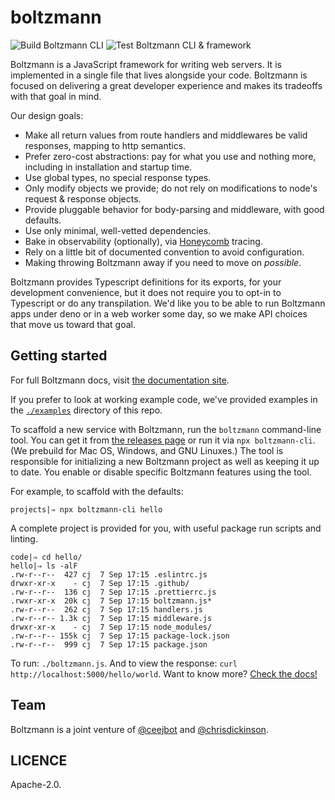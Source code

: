 # boltzmann

![Build Boltzmann CLI](https://github.com/entropic-dev/boltzmann/workflows/Build%20Boltzmann%20CLI/badge.svg)
![Test Boltzmann CLI & framework](https://github.com/entropic-dev/boltzmann/workflows/Test%20Boltzmann%20CLI%20&%20framework/badge.svg)

Boltzmann is a JavaScript framework for writing web servers. It is implemented in a single file that lives alongside your code. Boltzmann is focused on delivering a great developer experience and makes its tradeoffs with that goal in mind.

Our design goals:

- Make all return values from route handlers and middlewares be valid responses, mapping to http semantics.
- Prefer zero-cost abstractions: pay for what you use and nothing more, including in installation and startup time.
- Use global types, no special response types.
- Only modify objects we provide; do not rely on modifications to node's request & response objects.
- Provide pluggable behavior for body-parsing and middleware, with good defaults.
- Use only minimal, well-vetted dependencies.
- Bake in observability (optionally), via [Honeycomb](https://honeycomb.io) tracing.
- Rely on a little bit of documented convention to avoid configuration.
- Making throwing Boltzmann away if you need to move on _possible_.

Boltzmann provides Typescript definitions for its exports, for your development convenience, but it does not require you to opt-in to Typescript or do any transpilation. We'd like you to be able to run Boltzmann apps under deno or in a web worker some day, so we make API choices that move us toward that goal.

## Getting started

For full Boltzmann docs, visit [the documentation site](https://www.boltzmann.dev/en/docs/v0.1.3/).

If you prefer to look at working example code, we've provided examples in the [`./examples`](https://github.com/entropic-dev/boltzmann/tree/latest/examples) directory of this repo.

To scaffold a new service with Boltzmann, run the `boltzmann` command-line tool. You can get it from [the releases page](https://github.com/entropic-dev/boltzmann/releases) or run it via `npx boltzmann-cli`. (We prebuild for Mac OS, Windows, and GNU Linuxes.) The tool is responsible for initializing a new Boltzmann project as well as keeping it up to date. You enable or disable specific Boltzmann features using the tool.

For example, to scaffold with the defaults:

```shell
projects|⇒ npx boltzmann-cli hello
```

A complete project is provided for you, with useful package run scripts and linting.

```shell
code|⇒ cd hello/
hello|⇒ ls -alF
.rw-r--r--  427 cj  7 Sep 17:15 .eslintrc.js
drwxr-xr-x    - cj  7 Sep 17:15 .github/
.rw-r--r--  136 cj  7 Sep 17:15 .prettierrc.js
.rwxr-xr-x  20k cj  7 Sep 17:15 boltzmann.js*
.rw-r--r--  262 cj  7 Sep 17:15 handlers.js
.rw-r--r-- 1.3k cj  7 Sep 17:15 middleware.js
drwxr-xr-x    - cj  7 Sep 17:15 node_modules/
.rw-r--r-- 155k cj  7 Sep 17:15 package-lock.json
.rw-r--r--  999 cj  7 Sep 17:15 package.json
```

To run: `./boltzmann.js`. And to view the response: `curl http://localhost:5000/hello/world`. Want to know more? [Check the docs!](https://www.boltzmann.dev/en/docs/v0.1.3/)

## Team

Boltzmann is a joint venture of [@ceejbot](https://github.com/ceejbot) and [@chrisdickinson](https://github.com/chrisdickinson).

## LICENCE

Apache-2.0.
